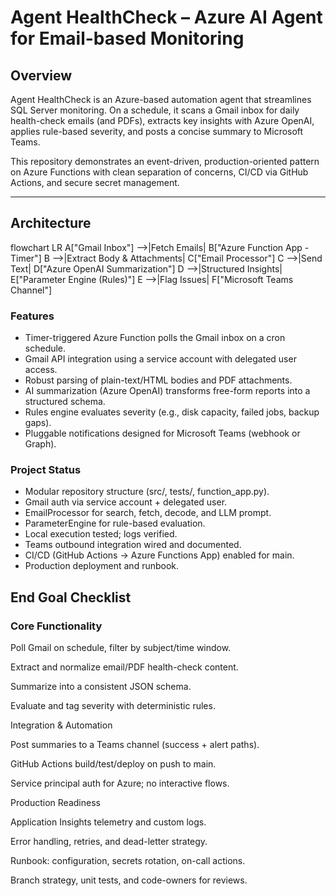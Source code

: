 # Agent HealthCheck – Azure AI Agent for Email-based Monitoring

## Overview
Agent HealthCheck is an Azure-based automation agent that streamlines SQL Server monitoring.
On a schedule, it scans a Gmail inbox for daily health-check emails (and PDFs), extracts key insights with Azure OpenAI, applies rule-based severity, and posts a concise summary to Microsoft Teams.

This repository demonstrates an event-driven, production-oriented pattern on Azure Functions with clean separation of concerns, CI/CD via GitHub Actions, and secure secret management.

---

## Architecture

flowchart LR
    A["Gmail Inbox"] -->|Fetch Emails| B["Azure Function App - Timer"]
    B -->|Extract Body & Attachments| C["Email Processor"]
    C -->|Send Text| D["Azure OpenAI Summarization"]
    D -->|Structured Insights| E["Parameter Engine (Rules)"]
    E -->|Flag Issues| F["Microsoft Teams Channel"]

### Features

- Timer-triggered Azure Function polls the Gmail inbox on a cron schedule.
- Gmail API integration using a service account with delegated user access.
- Robust parsing of plain-text/HTML bodies and PDF attachments.
- AI summarization (Azure OpenAI) transforms free-form reports into a structured schema.
- Rules engine evaluates severity (e.g., disk capacity, failed jobs, backup gaps).
- Pluggable notifications designed for Microsoft Teams (webhook or Graph).

### Project Status

- Modular repository structure (src/, tests/, function_app.py).
- Gmail auth via service account + delegated user.
- EmailProcessor for search, fetch, decode, and LLM prompt.
- ParameterEngine for rule-based evaluation.
- Local execution tested; logs verified.
- Teams outbound integration wired and documented.
- CI/CD (GitHub Actions → Azure Functions App) enabled for main.
- Production deployment and runbook.

## End Goal Checklist
### Core Functionality
Poll Gmail on schedule, filter by subject/time window.

Extract and normalize email/PDF health-check content.

Summarize into a consistent JSON schema.

Evaluate and tag severity with deterministic rules.

Integration & Automation

Post summaries to a Teams channel (success + alert paths).

GitHub Actions build/test/deploy on push to main.

Service principal auth for Azure; no interactive flows.

Production Readiness

Application Insights telemetry and custom logs.

Error handling, retries, and dead-letter strategy.

Runbook: configuration, secrets rotation, on-call actions.

Branch strategy, unit tests, and code-owners for reviews.
